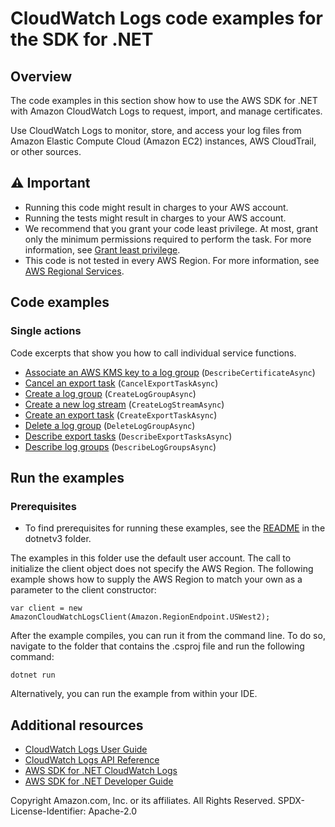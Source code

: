 # CloudWatch Logs code examples for the SDK for .NET

## Overview
The code examples in this section show how to use the AWS SDK for .NET with Amazon CloudWatch Logs
to request, import, and manage certificates.

Use CloudWatch Logs to monitor, store, and access your log files from Amazon Elastic Compute Cloud (Amazon EC2) instances, AWS CloudTrail, or other sources.

## ⚠️ Important
* Running this code might result in charges to your AWS account.
* Running the tests might result in charges to your AWS account.
* We recommend that you grant your code least privilege. At most, grant only the minimum permissions required to perform the task. For more information, see [Grant least privilege](https://docs.aws.amazon.com/IAM/latest/UserGuide/best-practices.html#grant-least-privilege).
* This code is not tested in every AWS Region. For more information, see [AWS Regional Services](https://aws.amazon.com/about-aws/global-infrastructure/regional-product-services).

## Code examples

### Single actions
Code excerpts that show you how to call individual service functions.

* [Associate an AWS KMS key to a log group](AssociateKmsKeyExample/AssociateKmsKey.cs) (`DescribeCertificateAsync`)
* [Cancel an export task](CancelExportTaskExample/CancelExportTask.cs) (`CancelExportTaskAsync`)
* [Create a log group](CreateLogGroupExample/CreateLogGroup.cs) (`CreateLogGroupAsync`)
* [Create a new log stream](CreateLogStreamExample/CreateLogStream.cs) (`CreateLogStreamAsync`)
* [Create an export task](CreateExportTaskExample/CreateExportTask.cs) (`CreateExportTaskAsync`)
* [Delete a log group](DeleteLogGroupExample/DeleteLogGroup.cs) (`DeleteLogGroupAsync`)
* [Describe export tasks](DescribeExportTasksExample/DescribeExportTasks.cs) (`DescribeExportTasksAsync`)
* [Describe log groups](DescribeLogGroupsExample/DescribeLogGroups.cs) (`DescribeLogGroupsAsync`)

## Run the examples

### Prerequisites
* To find prerequisites for running these examples, see the
  [README](../README.md#Prerequisites) in the dotnetv3 folder.

The examples in this folder use the default user account. The call to
initialize the client object does not specify the AWS Region. The following
example shows how to supply the AWS Region to match your own as a
parameter to the client constructor:

```
var client = new AmazonCloudWatchLogsClient(Amazon.RegionEndpoint.USWest2);
```

After the example compiles, you can run it from the command line. To do so,
navigate to the folder that contains the .csproj file and run the following
command:

```
dotnet run
```

Alternatively, you can run the example from within your IDE.

## Additional resources
* [CloudWatch Logs User Guide](https://docs.aws.amazon.com/sdkfornet/v3/apidocs/items/CloudWatchLogs/NCloudWatchLogs.html)
* [CloudWatch Logs API Reference](https://docs.aws.amazon.com/AmazonCloudWatchLogs/latest/APIReference/index.html)
* [AWS SDK for .NET CloudWatch Logs](https://docs.aws.amazon.com/sdkfornet/v3/apidocs/items/CertificateManager/NCertificateManager.html)
* [AWS SDK for .NET Developer Guide](https://docs.aws.amazon.com/sdk-for-net/v3/developer-guide/welcome.html)

Copyright Amazon.com, Inc. or its affiliates. All Rights Reserved. SPDX-License-Identifier: Apache-2.0